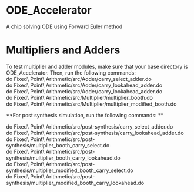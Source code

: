 # ODE_Accelerator
A chip solving ODE using Forward Euler method  

# Multipliers and Adders
To test multiplier and adder modules, make sure that your base directory is ODE_Accelerator. Then, run the following commands:  
do Fixed\ Point\ Arithmetic/src/Adder/carry_select_adder.do  
do Fixed\ Point\ Arithmetic/src/Adder/carry_lookahead_adder.do  
do Fixed\ Point\ Arithmetic/src/Adder/carry_lookahead_adder.do  
do Fixed\ Point\ Arithmetic/src/Multiplier/multiplier_booth.do  
do Fixed\ Point\ Arithmetic/src/Multiplier/multiplier_modified_booth.do  
  
**For post synthesis simulation, run the following commands:  **
  
do Fixed\ Point\ Arithmetic/src/post-synthesis/carry_select_adder.do  
do Fixed\ Point\ Arithmetic/src/post-synthesis/carry_lookahead_adder.do  
do Fixed\ Point\ Arithmetic/src/post-synthesis/multiplier_booth_carry_select.do  
do Fixed\ Point\ Arithmetic/src/post-synthesis/multiplier_booth_carry_lookahead.do  
do Fixed\ Point\ Arithmetic/src/post-synthesis/multiplier_modified_booth_carry_select.do  
do Fixed\ Point\ Arithmetic/src/post-synthesis/multiplier_modified_booth_carry_lookahead.do  
